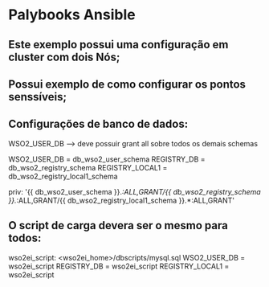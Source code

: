 


# Palybooks Ansible
## Este exemplo possui uma configuração em cluster com dois Nós;
## Possui exemplo de como configurar os pontos senssíveis;
## Configurações de banco de dados:
WSO2_USER_DB --> deve possuir grant all sobre todos os demais schemas

WSO2_USER_DB = db_wso2_user_schema
REGISTRY_DB = db_wso2_registry_schema
REGISTRY_LOCAL1 = db_wso2_registry_local1_schema

 priv: '{{ db_wso2_user_schema }}.*:ALL,GRANT/{{ db_wso2_registry_schema }}.*:ALL,GRANT/{{ db_wso2_registry_local1_schema }}.*:ALL,GRANT'
 
 ## O script de carga devera ser o mesmo para todos:
 wso2ei_script: <wso2ei_home>/dbscripts/mysql.sql
 WSO2_USER_DB = wso2ei_script
 REGISTRY_DB = wso2ei_script
 REGISTRY_LOCAL1 = wso2ei_script
